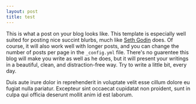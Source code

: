 ```yaml
---
layout: post
title: test
---
```


This is what a post on your blog looks like. This template is especially well suited for posting nice succint blurbs, much like [Seth Godin](http://sethgodin.typepad.com/) does. Of course, it will also work well with longer posts, and you can change the number of posts per page in the `_config.yml` file. There's no guarentee this blog will make you write as well as he does, but it will present your writings in a beautiful, clean, and distraction-free way. Try to write a little bit, every day.

Duis aute irure dolor in reprehenderit in voluptate velit esse cillum dolore eu fugiat nulla pariatur. Excepteur sint occaecat cupidatat non proident, sunt in culpa qui officia deserunt mollit anim id est laborum.
